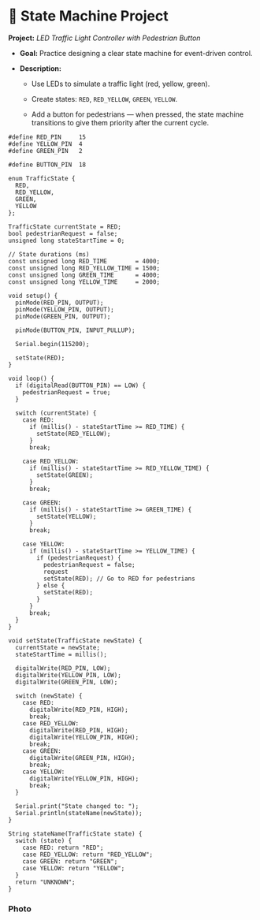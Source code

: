 # 🔧 State Machine Project

**Project:** _LED Traffic Light Controller with Pedestrian Button_

- **Goal:** Practice designing a clear state machine for event-driven control.
    
- **Description:**
    
    - Use LEDs to simulate a traffic light (red, yellow, green).
        
    - Create states: `RED`, `RED_YELLOW`, `GREEN`, `YELLOW`.
        
    - Add a button for pedestrians — when pressed, the state machine transitions to give them priority after the current cycle.
        

```
#define RED_PIN     15
#define YELLOW_PIN  4
#define GREEN_PIN   2

#define BUTTON_PIN  18

enum TrafficState {
  RED,
  RED_YELLOW,
  GREEN,
  YELLOW
};

TrafficState currentState = RED;
bool pedestrianRequest = false; 
unsigned long stateStartTime = 0; 

// State durations (ms)
const unsigned long RED_TIME        = 4000;
const unsigned long RED_YELLOW_TIME = 1500;
const unsigned long GREEN_TIME      = 4000;
const unsigned long YELLOW_TIME     = 2000;

void setup() {
  pinMode(RED_PIN, OUTPUT);
  pinMode(YELLOW_PIN, OUTPUT);
  pinMode(GREEN_PIN, OUTPUT);

  pinMode(BUTTON_PIN, INPUT_PULLUP); 

  Serial.begin(115200);

  setState(RED); 
}

void loop() {
  if (digitalRead(BUTTON_PIN) == LOW) {
    pedestrianRequest = true;
  }

  switch (currentState) {
    case RED:
      if (millis() - stateStartTime >= RED_TIME) {
        setState(RED_YELLOW);
      }
      break;

    case RED_YELLOW:
      if (millis() - stateStartTime >= RED_YELLOW_TIME) {
        setState(GREEN);
      }
      break;

    case GREEN:
      if (millis() - stateStartTime >= GREEN_TIME) {
        setState(YELLOW);
      }
      break;

    case YELLOW:
      if (millis() - stateStartTime >= YELLOW_TIME) {
        if (pedestrianRequest) {
          pedestrianRequest = false; 
          request
          setState(RED); // Go to RED for pedestrians
        } else {
          setState(RED);
        }
      }
      break;
  }
}

void setState(TrafficState newState) {
  currentState = newState;
  stateStartTime = millis();

  digitalWrite(RED_PIN, LOW);
  digitalWrite(YELLOW_PIN, LOW);
  digitalWrite(GREEN_PIN, LOW);

  switch (newState) {
    case RED:
      digitalWrite(RED_PIN, HIGH);
      break;
    case RED_YELLOW:
      digitalWrite(RED_PIN, HIGH);
      digitalWrite(YELLOW_PIN, HIGH);
      break;
    case GREEN:
      digitalWrite(GREEN_PIN, HIGH);
      break;
    case YELLOW:
      digitalWrite(YELLOW_PIN, HIGH);
      break;
  }

  Serial.print("State changed to: ");
  Serial.println(stateName(newState));
}

String stateName(TrafficState state) {
  switch (state) {
    case RED: return "RED";
    case RED_YELLOW: return "RED_YELLOW";
    case GREEN: return "GREEN";
    case YELLOW: return "YELLOW";
  }
  return "UNKNOWN";
}
```


### Photo